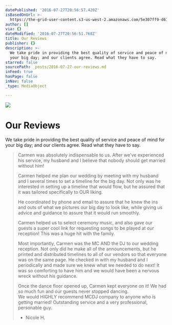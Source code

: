 ```yaml
---
datePublished: '2016-07-27T20:56:57.420Z'
isBasedOnUrl: >-
  https://the-grid-user-content.s3-us-west-2.amazonaws.com/5e307ff9-d67d-4adc-84c6-15bd22e5a267.png
author: []
via: {}
dateModified: '2016-07-27T20:56:51.768Z'
title: Our Reviews
publisher: {}
description: >-
  We take pride in providing the best quality of service and peace of mind for
  your big day; and our clients agree. Read what they have to say.
starred: false
sourcePath: _posts/2016-07-27-our-reviews.md
inFeed: true
hasPage: false
inNav: false
_type: MediaObject

---
```

![](https://imgflo.herokuapp.com/graph/vahj1ThiexotieMo/79417f6e05e30af9c8bd6c4665fb131a/croprotate.png?cropheight=826&cropwidth=2256&degrees=0&input=https%3A%2F%2Fthe-grid-user-content.s3-us-west-2.amazonaws.com%2F5e307ff9-d67d-4adc-84c6-15bd22e5a267.png&x=31&y=0)

# Our Reviews

We take pride in providing the best quality of service and peace of mind for your big day; and our clients agree. Read what they have to say.

> Carmen was absolutely indispensable to us. After we've experienced his service, my husband and I believe that nobody should get married without him!
> 
> Carmen helped me plan our wedding by meeting with my husband and I several times to set a timeline for the big day. Not only was he interested in setting up a timeline that would flow, but he assured that it was tailored specifically to OUR liking.
> 
> He coordinated by phone and email to assure that he knew the ins and outs of what we pictures our big day to look like, while giving us advice and guidance to assure that it would run smoothly.
> 
> Carmen helped us to select ceremony music, and also gave our guests a super cool link for requesting songs to be played at our reception! This was a huge hit with the family.
> 
> Most importantly, Carmen was the MC AND the DJ to our wedding reception. Not only did he make all of the announcements, but he printed and distributed timelines to all of our vendors so that everyone was on the same page. He checked in with my husband and I periodically and made sure we knew what we needed to do next! It was so comforting to have him and we would have been a nervous wreck without his guidance.
> 
> Once the dance floor opened up, Carmen kept everyone on it! We had so much fun and our guests never stopped dancing.  
> We would HIGHLY recommend MCDJ company to anyone who is getting married! Outstanding service and a very professional, personable guy.  
> - Nicole H.